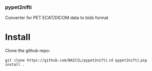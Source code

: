 ### pypet2nifti
Converter for PET ECAT/DICOM data to bids format

# Install

Clone the github repo:

`git clone https://github.com/BAICIL/pypet2nifti`
`cd pypet2nifti`
`pip install .`


